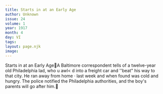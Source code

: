 ```yaml
---
title: Starts in at an Early Age
author: Unknown
issue: 24
volume: 1
year: 1917
month: 4
day: VI
tags:
layout: page.njk
image:
---
```

Starts in at an Early AgeA Baltimore correspondent tells of a twelve-year old Philadelphia lad, who u awl< d into a freight car and ''beat" his way to that city. He ran away from home · last week and when found was cold and hungry. The police notified the Philadelphia authorities, and the boy's parents will go after him.
